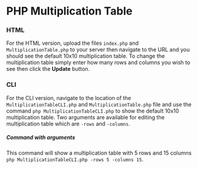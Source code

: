 # PHP Multiplication Table #

### HTML ###
For the HTML version, upload the files `index.php` and `MultiplicationTable.php` to your server then navigate to the URL and you should see the default 10x10 multiplication table. To change the multiplication table simply enter how many rows and columns you wish to see then click the **Update** button.

### CLI ###
For the CLI version, navigate to the location of the `MultiplicationTableCLI.php` and `MultiplicationTable.php` file and use the command `php MultiplicationTableCLI.php` to show the default 10x10 multiplication table. Two arguments are available for editing the multiplication table which are `-rows` and `-columns`.

##### Command with arguments #####
This command will show a multiplication table with 5 rows and 15 columns `php MultiplicationTableCLI.php -rows 5 -columns 15`.
